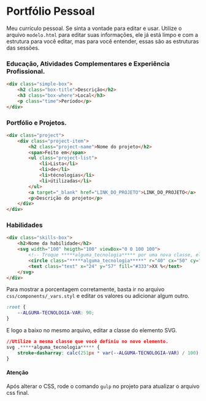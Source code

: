 # Portfólio Pessoal

Meu currículo pessoal. Se sinta a vontade para editar e usar. Utilize o arquivo `modelo.html` para editar suas informações, ele já está limpo e com a estrutura para você editar, mas para você entender, essas são as estruturas das sessões.

### Educação, Atividades Complementares e Experiência Profissional.


```html
<div class="simple-box">
    <h2 class="box-title">Descrição</h2>
    <h3 class="box-where">Local</h3>
    <p class="time">Período</p>
</div>
```

### Portfólio e Projetos.
```html
<div class="project">
    <div class="project-item">
        <h2 class="project-name">Nome do projeto</h2>
        <span>Feito em</span>
        <ul class="project-list">
            <li>Lista</li>
            <li>de</li>
            <li>técnologias</li>
            <li>útilizadas</li>
        </ul>
        <a target="_blank" href="LINK_DO_PROJETO">LINK_DO_PROJETO</a>
        <p>Descrição do projeto</p>
    </div>
</div>
```

### Habilidades
```html
<div class="skills-box">
    <h2>Nome da habilidade</h2>
    <svg width="100" heigth="100" viewBox="0 0 100 100">
        <!-- Troque *****alguma_tecnologia***** por uma nova classe, ela é necessária para calcular a porcentagem. -->
        <circle class="*****alguma_tecnologia*****" r="40" cx="50" cy="50" fill="transparent" stroke="#333" stroke-width="8"/>
        <text class="text" x="24" y="57" fill="#333">XX %</text>
    </svg>
</div>
```

Para mostrar a porcentagem corretamente, basta ir no arquivo `css/components/_vars.styl` e editar os valores ou adicionar algum outro.

```css
:root {
	--ALGUMA-TECNOLOGIA-VAR: 90;
}
```

E logo a baixo no mesmo arquivo, editar a classe do elemento SVG.

```css
//Utilize a mesma classe que você definiu no novo elemento.
svg .*****alguma_tecnologia***** {
	stroke-dasharray: calc(251px * var(--ALGUMA-TECNOLOGIA-VAR) / 100);
}
```

#### Atenção
Após alterar o CSS, rode o comando `gulp` no projeto para atualizar o arquivo css final.